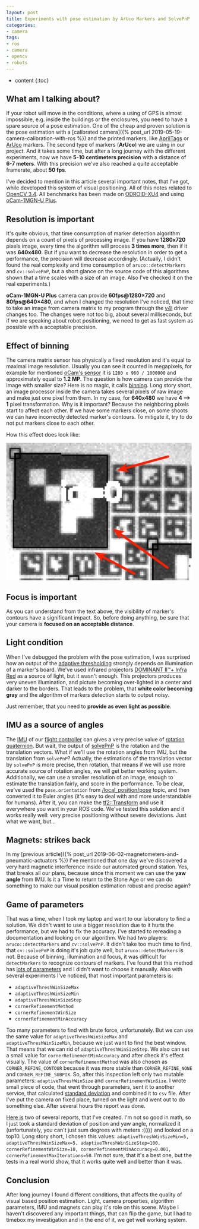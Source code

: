 ```yaml
---
layout: post
title: Experiments with pose estimation by ArUco Markers and SolvePnP
categories:
- camera
tags:
- ros
- camera
- opencv
- robots
---
```


* content
{:toc}

## What am I talking about?

If your robot will move in the conditions, where a using of GPS is almost impossible, e.g. inside the buildings or the enclosures, you need to have a spare source of a pose estimation. One of the cheap and proven solution is the pose estimation with a [calibrated camera]({% post_url 2019-05-19-camera-calibration-with-ros %}) and the printed markers, like [AprilTags](https://github.com/AprilRobotics/apriltag) or [ArUco](https://docs.opencv.org/3.1.0/d5/dae/tutorial_aruco_detection.html) markers. The second type of markers (**ArUco**) we are using in our project. And it takes some time, but after a long journey with the different experiments, now we have **5-10 centimeters precision** with a distance of **6-7 meters**. With this precision we've also reached a quite acceptable framerate, about **50 fps**.

I've decided to mention in this article several important notes, that I've got, while developed this system of visual positioning.
All of this notes related to [OpenCV 3.4](https://docs.opencv.org/3.4.6/d9/d6a/group__aruco.html). All benchmarks has been made on [ODROID-XU4](https://forum.odroid.com/viewtopic.php?t=20864) and using [oCam-1MGN-U Plus](https://www.hardkernel.com/shop/ocam-1mgn-u-plus-1mp-usb3-0-mono-global-shutter/).

## Resolution is important

It's quite obvious, that time consumption of marker detection algorithm depends on a count of pixels of processing image. If you have **1280x720** pixels image, every time the algorithm will process **3 times more**, then if it was **640x480**. But if you want to decrease the resolution in order to get a performance, the precision will decrease accordingly. (Actually, I didn't found the real complexity and time consumption of `aruco::detectMarkers` and `cv::solvePnP`, but a short glance on the source code of this algorithms shown that a time scales with a size of an image. Also I've checked it on the real experiments.)

**oCam-1MGN-U Plus** camera can provide **60fps@1280×720** and **80fps@640×480**, and when I changed the resolution I've noticed, that time to take an image from camera matrix to my program through the [v4l](http://wiki.ros.org/usb_cam) driver changes too. The changes were not too big, about several milliseconds, but if we are speaking about robot positioning, we need to get as fast system as possible with a acceptable precision.

## Effect of binning

The camera matrix sensor has physically a fixed resolution and it's equal to maximal image resolution. Usually you can see it counted in megapixels, for example for mentioned [oCam's sensor](https://www.onsemi.com/PowerSolutions/product.do?id=AR0135AT) it is `1280 x 960 / 1000000` and approximately equal to **1.2 MP**.
The question is how camera can provide the image with smaller size? Here is no magic, it calls [binning](https://www.baslerweb.com/ru/prodazhi-i-tekhpodderzhka/baza-znanij/vopros-otvet-faq/what-is-binning/15191/). Long story short, an image processor inside the camera takes several pixels of raw image and make just one pixel from them. In my case, for **640x480** we have **4 --> 1** pixel transformation. Why is it important? Because the neighboring pixels start to affect each other. If we have some markers close, on some shoots we can have incorrectly detected marker's contours. To mitigate it, try to do not put markers close to each other.

How this effect does look like:

![binning_effect](/assets/images/experiments-with-pose-estimations-and-aruco/binning_effect.png)

## Focus is important

As you can understand from the text above, the visibility of marker's contours have a significant impact. So, before doing anything, be sure that your camera is **focused on an acceptable distance**.

## Light condition

When I've debugged the problem with the pose estimation, I was surprised how an output of the [adaptive thresholding](https://docs.opencv.org/3.4.0/d7/d1b/group__imgproc__misc.html#ga72b913f352e4a1b1b397736707afcde3) strongly depends on illumination of a marker's board.
We've used infrared projectors [DOMINANT II™+ Infra Red](http://www.irtechnologies.ru/infra-red-d252.html) as a source of light, but it wasn't enough. This projectors produces very uneven illumination, and picture becoming over-lighted in a center and darker to the borders. That leads to the problem, that __white color becoming gray__ and the algorithm of markers detection starts to output noisy.

Just remember, that you need to __provide as even light as possible__.

## IMU as a source of angles

The [IMU](https://en.wikipedia.org/wiki/Inertial_measurement_unit) of our [flight controller](https://docs.px4.io/en/flight_controller/pixhawk-2.html) can gives a very precise value of [rotation quaternion](https://en.wikipedia.org/wiki/Quaternions_and_spatial_rotation). But wait, the output of [solvePnP](https://docs.opencv.org/3.4.6/d9/d0c/group__calib3d.html#ga549c2075fac14829ff4a58bc931c033d) is the rotation and the translation vectors. What if we'll use the rotation angles from IMU, but the translation from `solvePnP`? Actually, the estimations of the translation vector by `solvePnP` is more precise, then rotation, that means if we will use more accurate source of rotation angles, we will get better working system. Additionally, we can use a smaller resolution of an image, enough to estimate the translation fairly, and score in the performance.
To be clear, we've used the `pose.orientation` from [/local_position/pose](http://wiki.ros.org/mavros#mavros.2BAC8-Plugins.local_position) topic, and then converted it to Euler angles (it's easy to deal with and more understandable for humans). After it, you can make the [tf2::Transform](http://docs.ros.org/jade/api/geometry_msgs/html/msg/Transform.html) and use it everywhere you want in your ROS code.
We've tested this solution and it works really well: very precise positioning without severe deviations. Just what we want, but...

## Magnets: strikes back

In my [previous article]({% post_url 2019-06-02-magnetometers-and-pneumatic-actuators %}) I've mentioned that one day we've discovered a very hard magnetic interference inside our automated ground station. Yes, that breaks all our plans, because since this moment we can use the **yaw angle** from IMU. Is it a Time to return to the Stone Age or we can do something to make our visual position estimation robust and precise again?

## Game of parameters

That was a time, when I took my laptop and went to our laboratory to find a solution. We didn't want to use a bigger resolution due to it hurts the performance, but we had to fix the accuracy.
I've started to rereading a documentation and looking on our algorithm. We had two players: `aruco::detectMarkers` and `cv::solvePnP`. It didn't take too much time to find, that `cv::solvePnP` is doing it's job quite well, but `aruco::detectMarkers` is not. Because of binning, illumination and focus, it was difficult for `detectMarkers` to recognize contours of markers. I've found that this method has [lots of parameters](https://docs.opencv.org/3.4.1/d1/dcd/structcv_1_1aruco_1_1DetectorParameters.html) and I didn't want to choose it manually. Also with several experiments I've noticed, that most important parameters is:
* `adaptiveThreshWinSizeMax`
* `adaptiveThreshWinSizeMin`
* `adaptiveThreshWinSizeStep`
* `cornerRefinementMethod`
* `cornerRefinementWinSize`
* `cornerRefinementMinAccuracy`

Too many parameters to find with brute force, unfortunately. But we can use the same value for `adaptiveThreshWinSizeMax` and `adaptiveThreshWinSizeMin`, because we just want to find the best window. That means that we can rid of `adaptiveThreshWinSizeStep`. We also can set a small value for `cornerRefinementMinAccuracy` and after check it's effect visually. The value of `cornerRefinementMethod` was also chosen as `CORNER_REFINE_CONTOUR` because it was more stable than `CORNER_REFINE_NONE` and `CORNER_REFINE_SUBPIX`.
So, after this inspection left only two mutable parameters: `adaptiveThreshWinSize` and `cornerRefinementWinSize`.
I wrote small piece of code, that went through parameters, sent it to another service, that calculated [standard deviation](https://en.wikipedia.org/wiki/Standard_deviation) and combined it to `csv` file. After I've put the camera on fixed place, turned on the light and went out to do something else. After several hours the report was done.

[Here is](https://docs.google.com/spreadsheets/d/1EDb3lZr4qxF3SI_sTS4PJj2DlKOLGCD5HGJkCgIwjaA/edit?usp=sharing) two of several reports, that I've created. I'm not so good in math, so I just took a standard deviation of position and yaw angle, normalized it (unfortunately, you can't just sum degrees with meters :(((() and looked on a top10.
Long story short, I chosen this values: `adaptiveThreshWinSizeMin=5, adaptiveThreshWinSizeMax=5, adaptiveThreshWinSizeStep=100, cornerRefinementWinSize=10, cornerRefinementMinAccuracy=0.001, cornerRefinementMaxIterations=50`. I'm not sure, that it's a best one, but the tests in a real world show, that it works quite well and better than it was.

## Conclusion

After long journey I found different conditions, that affects the quality of visual based position estimation. Light, camera properties, algorithm parameters, IMU and  magnets can play it's role on this scene. Maybe I haven't discovered any important things, that can flip the game, but I had to timebox my investigation and in the end of it, we get well working system.
